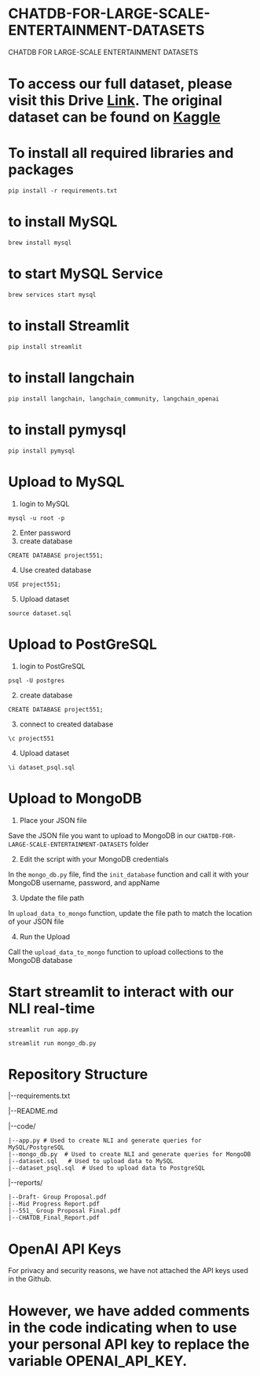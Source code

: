 # CHATDB-FOR-LARGE-SCALE-ENTERTAINMENT-DATASETS
CHATDB FOR LARGE-SCALE ENTERTAINMENT DATASETS

# To access our full dataset, please visit this Drive [Link](https://drive.google.com/drive/folders/1z1rtXkZ8yUWFPUhPlxfFKT2U-K7_RcWU?usp=drive_link). The original dataset can be found on [Kaggle](https://www.kaggle.com/datasets/grouplens/movielens-20m-dataset/data?select=genome_scores.csv)

# To install all required libraries and packages
`pip install -r requirements.txt`

# to install MySQL
`brew install mysql`

# to start MySQL Service
`brew services start mysql`

# to install Streamlit
`pip install streamlit`

# to install langchain
`pip install langchain, langchain_community, langchain_openai`

# to install pymysql
`pip install pymysql`


# Upload to MySQL
1. login to MySQL

`mysql -u root -p`

2. Enter password
3. create database

`CREATE DATABASE project551;`

4. Use created database

`USE project551;`

5. Upload dataset

`source dataset.sql`

# Upload to PostGreSQL
1. login to PostGreSQL

`psql -U postgres`

2. create database

`CREATE DATABASE project551;`
   
3. connect to created database

`\c project551`
   
4. Upload dataset

`\i dataset_psql.sql`

# Upload to MongoDB
1. Place your JSON file

Save the JSON file you want to upload to MongoDB in our `CHATDB-FOR-LARGE-SCALE-ENTERTAINMENT-DATASETS` folder
   
2. Edit the script with your MongoDB credentials 

In the `mongo_db.py` file, find the `init_database` function and call it with your MongoDB username, password, and appName

3. Update the file path

In `upload_data_to_mongo` function, update the file path to match the location of your JSON file

4. Run the Upload

Call the `upload_data_to_mongo` function to upload collections to the MongoDB database 

# Start streamlit to interact with our NLI real-time 
`streamlit run app.py`

`streamlit run mongo_db.py`

# Repository Structure 
|--requirements.txt  

|--README.md 

|--code/  

	|--app.py # Used to create NLI and generate queries for MySQL/PostgreSQL
  	|--mongo_db.py  # Used to create NLI and generate queries for MongoDB
	|--dataset.sql   # Used to upload data to MySQL
  	|--dataset_psql.sql  # Used to upload data to PostgreSQL
  
|--reports/

	|--Draft- Group Proposal.pdf 
	|--Mid Progress Report.pdf
	|--551_ Group Proposal Final.pdf
 	|--CHATDB_Final_Report.pdf


# OpenAI API Keys
For privacy and security reasons, we have not attached the API keys used in the Github. 
# However, we have added comments in the code indicating when to use your personal API key to replace the variable OPENAI_API_KEY.
